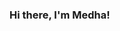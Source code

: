 ### Hi there, I'm Medha!

<!--
**MedhaMahanta/MedhaMahanta** is a ✨ _special_ ✨ repository because its `README.md` (this file) appears on your GitHub profile.

Thank you for visiting my GitHub profile!
I'm passionate about computer science, and I'm exploring web development and algorithmic programming in Java.
-->
